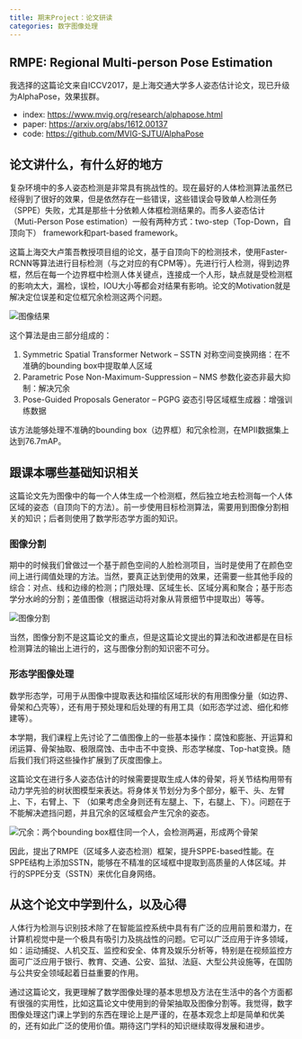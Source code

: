 ```yaml
---
title: 期末Project：论文研读
categories: 数字图像处理
---
```

<!-- slide -->

## RMPE: Regional Multi-person Pose Estimation

<!-- slide -->

我选择的这篇论文来自ICCV2017，是上海交通大学多人姿态估计论文，现已升级为AlphaPose，效果拔群。

- index: <https://www.mvig.org/research/alphapose.html>
- paper: <https://arxiv.org/abs/1612.00137>
- code: <https://github.com/MVIG-SJTU/AlphaPose>

<!-- slide -->

## 论文讲什么，有什么好的地方

<!-- slide -->

复杂环境中的多人姿态检测是非常具有挑战性的。现在最好的人体检测算法虽然已经得到了很好的效果，但是依然存在一些错误，这些错误会导致单人检测任务（SPPE）失败，尤其是那些十分依赖人体框检测结果的。而多人姿态估计（Muti-Person Pose estimation）一般有两种方式：two-step（Top-Down，自顶向下） framework和part-based framework。

<!-- slide -->

这篇上海交大卢策吾教授项目组的论文，基于自顶向下的检测技术，使用Faster-RCNN等算法进行目标检测（与之对应的有CPM等）。先进行行人检测，得到边界框，然后在每一个边界框中检测人体关键点，连接成一个人形，缺点就是受检测框的影响太大，漏检，误检，IOU大小等都会对结果有影响。论文的Motivation就是解决定位误差和定位框冗余检测这两个问题。

<!-- slide -->

![图像结果](https://img-blog.csdn.net/20180207142531436)

<!-- slide -->

这个算法是由三部分组成的：

1. Symmetric Spatial Transformer Network – SSTN 对称空间变换网络：在不准确的bounding box中提取单人区域
2. Parametric Pose Non-Maximum-Suppression – NMS 参数化姿态非最大抑制：解决冗余
3. Pose-Guided Proposals Generator – PGPG 姿态引导区域框生成器：增强训练数据

该方法能够处理不准确的bounding box（边界框）和冗余检测，在MPII数据集上达到76.7mAP。

<!-- slide -->

## 跟课本哪些基础知识相关

这篇论文先为图像中的每一个人体生成一个检测框，然后独立地去检测每一个人体区域的姿态（自顶向下的方法）。前一步使用目标检测算法，需要用到图像分割相关的知识；后者则使用了数学形态学方面的知识。

<!-- slide -->

### 图像分割

<!-- slide -->

期中的时候我们曾做过一个基于颜色空间的人脸检测项目，当时是使用了在颜色空间上进行阈值处理的方法。当然，要真正达到使用的效果，还需要一些其他手段的综合：对点、线和边缘的检测；门限处理、区域生长、区域分离和聚合；基于形态学分水岭的分割；差值图像（根据运动将对象从背景细节中提取出）等等。

<!-- slide -->

![图像分割](https://images2018.cnblogs.com/blog/751195/201809/751195-20180905185843752-1034607303.png)

<!-- slide -->

当然，图像分割不是这篇论文的重点，但是这篇论文提出的算法和改进都是在目标检测算法的输出上进行的，这与图像分割的知识密不可分。

<!-- slide -->

### 形态学图像处理

<!-- slide -->

数学形态学，可用于从图像中提取表达和描绘区域形状的有用图像分量（如边界、骨架和凸壳等），还有用于预处理和后处理的有用工具（如形态学过滤、细化和修建等）。

<!-- slide -->

本学期，我们课程上先讨论了二值图像上的一些基本操作：腐蚀和膨胀、开运算和闭运算、骨架抽取、极限腐蚀、击中击不中变换、形态学梯度、Top-hat变换。随后我们我们将这些操作扩展到了灰度图像上。

<!-- slide -->

这篇论文在进行多人姿态估计的时候需要提取生成人体的骨架，将关节结构用带有动力学先验的树状图模型来表达。将身体关节划分为多个部分，躯干、头、左臂上、下，右臂上、下 （如果考虑全身则还有左腿上、下，右腿上、下）。问题在于不能解决遮挡问题，并且冗余的区域框会产生冗余的姿态。

<!-- slide -->

![冗余：两个bounding box框住同一个人，会检测两遍，形成两个骨架](https://images2018.cnblogs.com/blog/751195/201809/751195-20180905185756524-360518370.png)

<!-- slide -->

因此，提出了RMPE（区域多人姿态检测）框架，提升SPPE-based性能。在SPPE结构上添加SSTN，能够在不精准的区域框中提取到高质量的人体区域。并行的SPPE分支（SSTN）来优化自身网络。

<!-- slide -->

## 从这个论文中学到什么，以及心得

<!-- slide -->

人体行为检测与识别技术除了在智能监控系统中具有有广泛的应用前景和潜力，在计算机视觉中是一个极具有吸引力及挑战性的问题。它可以广泛应用于许多领域，如：运动捕捉、人机交互、监控和安全、体育及娱乐分析等，特别是在视频监控方面可广泛应用于银行、教育、交通、公安、监狱、法庭、大型公共设施等，在国防与公共安全领域起着日益重要的作用。

<!-- slide -->

通过这篇论文，我更理解了数学图像处理的基本思想及方法在生活中的各个方面都有很强的实用性，比如这篇论文中使用到的骨架抽取及图像分割等。我觉得，数字图像处理这门课上学到的东西在理论上是严谨的，在基本观念上却是简单和优美的，还有如此广泛的使用价值。期待这门学科的知识继续取得发展和进步。
